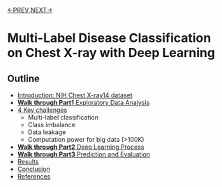 [<-PREV ](../README.md) [ NEXT->](intro.md)

# Multi-Label Disease Classification on Chest X-ray with Deep Learning

## Outline
- [Introduction: NIH Chest X-ray14 dataset](intro.md)
- [**Walk through Part1** Exploratory Data Analysis](chestxray-part1.md) 
- [4 Key challenges](keychallenges.md)
  * Multi-label classification
  * Class imbalance
  * Data leakage
  * Computation power for big data (>100K)
- [**Walk through Part2** Deep Learning Process](chestxray-part2.md)
- [**Walk through Part3** Prediction and Evaluation](chestxray-part3.md)
- [Results](results.md)
- [Conclusion](conclusion.md)
- [References](references.md)
